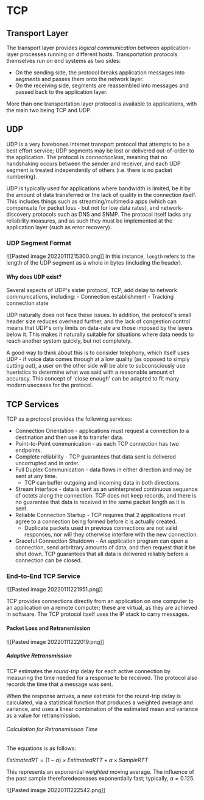 # TCP
## Transport Layer
The transport layer provides *logical communication* between application-layer processes running on different hosts. Transportation protocols themselves run on end systems as two sides:

- On the sending side, the protocol breaks application messages into *segments* and passes them onto the network layer.
- On the receiving side, segments are reassembled into messages and passed back to the application layer.

More than one transportation layer protocol is available to applications, with the main two being TCP and UDP.

## UDP
UDP is a very barebones Internet transport protocol that attempts to be a best effort service; UDP segments may be lost or delivered out-of-order to the application. The protocol is *connectionless*, meaning that no handshaking occurs between the sender and receiver, and each UDP segment is treated independently of others (i.e. there is no packet numbering).

UDP is typically used for applications where bandwidth is limited, be it by the amount of data transferred or the lack of quality in the connection itself. This includes things such as streaming/multimedia apps (which can compensate for packet loss - but not for low data rates), and network-discovery protocols such as DNS and SNMP. The protocol itself lacks any reliability measures, and as such they must be implemented at the application layer (such as error recovery).

### UDP Segment Format
![[Pasted image 20220111215300.png]]
In this instance, `length` refers to the length of the UDP segment as a whole in bytes (including the header).

#### Why does UDP exist?
Several aspects of UDP's sister protocol, TCP, add delay to network communications, including:
	- Connection establishment
	- Tracking connection state
	
UDP naturally does not face these issues. In addition, the protocol's small header size reduces overhead further, and the lack of congestion control means that UDP's only limits on data-rate are those imposed by the layers below it. This makes it naturally suitable for situations where data needs to reach another system quickly, but not completely.

A good way to think about this is to consider telephony, which itself uses UDP - if voice data comes through at a low quality (as opposed to simply cutting out), a user on the other side will be able to subconsciously use hueristics to determine what was said with a reasonable amount of accuracy. This concept of 'close enough' can be adapted to fit many modern usecases for the protocol.

## TCP Services

TCP as a protocol provides the following services:
- Connection Orientation - applications must request a connection *to* a destination and then use it to transfer data.
- Point-to-Point communication - as each TCP connection has *two* endpoints.
- Complete reliability - TCP guarantees that data sent is delivered uncorrupted and in order.
- Full Duplex Communication - data flows in either direction and may be sent at any time.
	- TCP can buffer outgoing and incoming data in both directions.
- Stream Interface - data is sent as an uninterpreted continuous sequence of octets along the connection. TCP does not keep records, and there is no guarantee that data is received in the same packet length as it is sent.
- Reliable Connection Startup - TCP requires that 2 applications must agree to a connection being formed before it is actually created.
	- Duplicate packets used in previous connections are not valid responses, nor will they otherwise interfere with the new connection.
- Graceful Connection Shutdown - An application program can open a connection, send arbritrary amounts of data, and then request that it be shut down. TCP guarantees that all data is delivered reliably before a connection can be closed.

### End-to-End TCP Service

![[Pasted image 20220111221951.png]]

TCP provides connections directly from an application on one computer to an application on a remote computer; these are virtual, as they are achieved in software. The TCP protocol itself uses the IP stack to carry messages.

#### Packet Loss and Retransmission

![[Pasted image 20220111222019.png]]

##### Adaptive Retransmission
TCP estimates the *round-trip* delay for each active connection by measuring the time needed for a response to be received. The protocol also records the time that a message was sent.

When the response arrives, a new estimate for the round-trip delay is calculated, via a statistical function that produces a weighted average and variance, and uses a linear combination of the estimated mean and variance as a value for retransmission.

###### Calculation for Retransmission Time
The equations is as follows:

$EstimatedRT = (1 - \alpha) \times EstimatedRTT + \alpha \times SampleRTT$

This represents an exponential *weighted* moving average. The influence of the past sample thereforedecreases exponentially fast; typically, $a = 0.125$.

![[Pasted image 20220111222542.png]]
